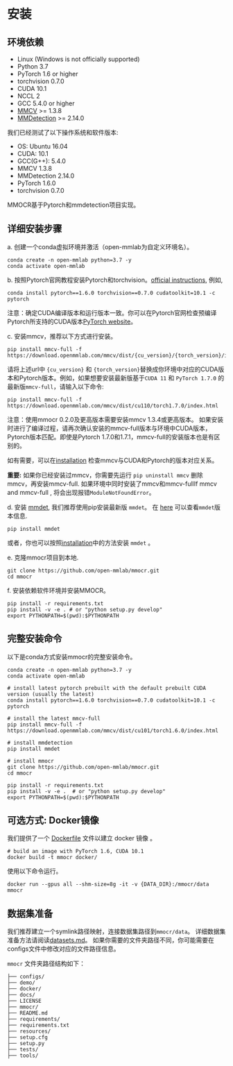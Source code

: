 # 安装

## 环境依赖

- Linux (Windows is not officially supported)
- Python 3.7
- PyTorch 1.6 or higher
- torchvision 0.7.0
- CUDA 10.1
- NCCL 2
- GCC 5.4.0 or higher
- [MMCV](https://mmcv.readthedocs.io/en/latest/#installation) >= 1.3.8
- [MMDetection](https://mmdetection.readthedocs.io/en/latest/#installation) >= 2.14.0

我们已经测试了以下操作系统和软件版本:

- OS: Ubuntu 16.04
- CUDA: 10.1
- GCC(G++): 5.4.0
- MMCV 1.3.8
- MMDetection 2.14.0
- PyTorch 1.6.0
- torchvision 0.7.0

MMOCR基于Pytorch和mmdetection项目实现。

## 详细安装步骤

a. 创建一个conda虚拟环境并激活（open-mmlab为自定义环境名）。

```shell
conda create -n open-mmlab python=3.7 -y
conda activate open-mmlab
```

b. 按照Pytorch官网教程安装Pytorch和torchvision。[official instructions](https://pytorch.org/), 例如,

```shell
conda install pytorch==1.6.0 torchvision==0.7.0 cudatoolkit=10.1 -c pytorch
```
注意：确定CUDA编译版本和运行版本一致。你可以在Pytorch官网检查预编译Pytorch所支持的CUDA版本[PyTorch website](https://pytorch.org/)。


c. 安装mmcv，推荐以下方式进行安装。

```shell
pip install mmcv-full -f https://download.openmmlab.com/mmcv/dist/{cu_version}/{torch_version}/index.html
```

请将上述url中 ``{cu_version}`` 和 ``{torch_version}``替换成你环境中对应的CUDA版本和Pytorch版本。例如，如果想要安装最新版基于``CUDA 11`` 和 ``PyTorch 1.7.0`` 的最新版``mmcv-full``，请输入以下命令:

```shell
pip install mmcv-full -f https://download.openmmlab.com/mmcv/dist/cu110/torch1.7.0/index.html
```
注意：使用mmocr 0.2.0及更高版本需要安装mmcv 1.3.4或更高版本。
如果安装时进行了编译过程，请再次确认安装的mmcv-full版本与环境中CUDA版本，Pytorch版本匹配。即使是Pytorch 1.7.0和1.7.1，mmcv-full的安装版本也是有区别的。


如有需要，可以在[installation](https://github.com/open-mmlab/mmcv#installation) 检查mmcv与CUDA和Pytorch的版本对应关系。 

**重要:** 如果你已经安装过mmcv，你需要先运行 `pip uninstall mmcv` 删除mmcv，再安装mmcv-full. 如果环境中同时安装了mmcv和mmcv-fullIf mmcv and mmcv-full , 将会出现报错`ModuleNotFoundError`。

d. 安装 [mmdet](https://github.com/open-mmlab/mmdetection.git), 我们推荐使用pip安装最新版 `mmdet`。
在 [here](https://pypi.org/project/mmdet/) 可以查看`mmdet`版本信息.

```shell
pip install mmdet
```

或者，你也可以按照[installation](https://github.com/open-mmlab/mmdetection/blob/master/docs/get_started.md)中的方法安装 `mmdet` 。


e. 克隆mmocr项目到本地.

```shell
git clone https://github.com/open-mmlab/mmocr.git
cd mmocr
```

f. 安装依赖软件环境并安装MMOCR。

```shell
pip install -r requirements.txt
pip install -v -e . # or "python setup.py develop"
export PYTHONPATH=$(pwd):$PYTHONPATH
```

## 完整安装命令

以下是conda方式安装mmocr的完整安装命令。

```shell
conda create -n open-mmlab python=3.7 -y
conda activate open-mmlab

# install latest pytorch prebuilt with the default prebuilt CUDA version (usually the latest)
conda install pytorch==1.6.0 torchvision==0.7.0 cudatoolkit=10.1 -c pytorch

# install the latest mmcv-full
pip install mmcv-full -f https://download.openmmlab.com/mmcv/dist/cu101/torch1.6.0/index.html

# install mmdetection
pip install mmdet

# install mmocr
git clone https://github.com/open-mmlab/mmocr.git
cd mmocr

pip install -r requirements.txt
pip install -v -e .  # or "python setup.py develop"
export PYTHONPATH=$(pwd):$PYTHONPATH
```

## 可选方式: Docker镜像

我们提供了一个 [Dockerfile](https://github.com/open-mmlab/mmocr/blob/master/docker/Dockerfile) 文件以建立 docker 镜像 。

```shell
# build an image with PyTorch 1.6, CUDA 10.1
docker build -t mmocr docker/
```

使用以下命令运行。

```shell
docker run --gpus all --shm-size=8g -it -v {DATA_DIR}:/mmocr/data mmocr
```

## 数据集准备

我们推荐建立一个symlink路径映射，连接数据集路径到`mmocr/data`。 详细数据集准备方法请阅读[datasets.md](datasets.md)。
如果你需要的文件夹路径不同，你可能需要在configs文件中修改对应的文件路径信息。

 `mmocr` 文件夹路径结构如下：
```
├── configs/
├── demo/
├── docker/
├── docs/
├── LICENSE
├── mmocr/
├── README.md
├── requirements/
├── requirements.txt
├── resources/
├── setup.cfg
├── setup.py
├── tests/
├── tools/
```
